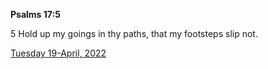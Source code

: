 **Psalms 17:5**

5 Hold up my goings in thy paths, that my footsteps slip not.

[Tuesday 19-April, 2022](https://t.me/s/daily_scripture)
